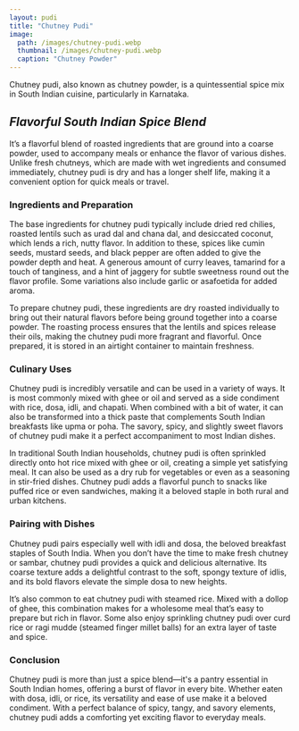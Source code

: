 ```yaml
---
layout: pudi
title: "Chutney Pudi"
image:
  path: /images/chutney-pudi.webp
  thumbnail: /images/chutney-pudi.webp
  caption: "Chutney Powder"
---
```


Chutney pudi, also known as chutney powder, is a quintessential spice mix in South Indian cuisine, particularly in Karnataka.

## _Flavorful South Indian Spice Blend_

It’s a flavorful blend of roasted ingredients that are ground into a coarse powder, used to accompany meals or enhance the flavor of various dishes. Unlike fresh chutneys, which are made with wet ingredients and consumed immediately, chutney pudi is dry and has a longer shelf life, making it a convenient option for quick meals or travel.

### Ingredients and Preparation

The base ingredients for chutney pudi typically include dried red chilies, roasted lentils such as urad dal and chana dal, and desiccated coconut, which lends a rich, nutty flavor. In addition to these, spices like cumin seeds, mustard seeds, and black pepper are often added to give the powder depth and heat. A generous amount of curry leaves, tamarind for a touch of tanginess, and a hint of jaggery for subtle sweetness round out the flavor profile. Some variations also include garlic or asafoetida for added aroma.

To prepare chutney pudi, these ingredients are dry roasted individually to bring out their natural flavors before being ground together into a coarse powder. The roasting process ensures that the lentils and spices release their oils, making the chutney pudi more fragrant and flavorful. Once prepared, it is stored in an airtight container to maintain freshness.

### Culinary Uses

Chutney pudi is incredibly versatile and can be used in a variety of ways. It is most commonly mixed with ghee or oil and served as a side condiment with rice, dosa, idli, and chapati. When combined with a bit of water, it can also be transformed into a thick paste that complements South Indian breakfasts like upma or poha. The savory, spicy, and slightly sweet flavors of chutney pudi make it a perfect accompaniment to most Indian dishes.

In traditional South Indian households, chutney pudi is often sprinkled directly onto hot rice mixed with ghee or oil, creating a simple yet satisfying meal. It can also be used as a dry rub for vegetables or even as a seasoning in stir-fried dishes. Chutney pudi adds a flavorful punch to snacks like puffed rice or even sandwiches, making it a beloved staple in both rural and urban kitchens.

### Pairing with Dishes

Chutney pudi pairs especially well with idli and dosa, the beloved breakfast staples of South India. When you don’t have the time to make fresh chutney or sambar, chutney pudi provides a quick and delicious alternative. Its coarse texture adds a delightful contrast to the soft, spongy texture of idlis, and its bold flavors elevate the simple dosa to new heights.

It’s also common to eat chutney pudi with steamed rice. Mixed with a dollop of ghee, this combination makes for a wholesome meal that’s easy to prepare but rich in flavor. Some also enjoy sprinkling chutney pudi over curd rice or ragi mudde (steamed finger millet balls) for an extra layer of taste and spice.

### Conclusion

Chutney pudi is more than just a spice blend—it's a pantry essential in South Indian homes, offering a burst of flavor in every bite. Whether eaten with dosa, idli, or rice, its versatility and ease of use make it a beloved condiment. With a perfect balance of spicy, tangy, and savory elements, chutney pudi adds a comforting yet exciting flavor to everyday meals.
